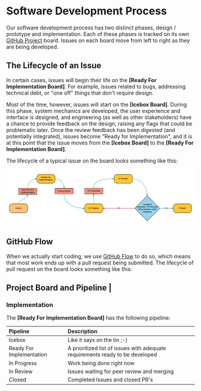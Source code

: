 # Software Development Process

Our software development process has two distinct phases, design / prototype and implementation. Each of these phases is tracked on its own [GitHub Project][github-projects] board. Issues on each board move from left to right as they are being developed.


## The Lifecycle of an Issue

In certain cases, issues will begin their life on the **[Ready For Implementation Board]**. For example, issues related to bugs, addressing technical debt, or "one off" things that don't require design.

Most of the time, however, issues will start on the **[Icebox Board]**. During this phase, system mechanics are developed, the user experience and interface is designed, and engineering (as well as other stakeholders) have a chance to provide feedback on the design, raising any flags that could be problematic later. Once the review feedback has been digested (and potentially integrated), issues become "Ready for Implementation", and it is at this point that the issue moves from the **[Icebox Board]** to the **[Ready For Implementation Board]**.

The lifecycle of a typical issue on the board looks something like this:

![Issue Workflow](../images/issue-workflow.png)

## GitHub Flow

When we actually start coding, we use [GitHub Flow][github-flow] to do so, which means that most work ends up with a pull request being submitted. The lifecycle of pull request on the board looks something like this:

<!--
  The flowchart images can be edited here:
  https://docs.google.com/a/learnersguild.org/presentation/d/1P2jYADEsBalKP0i5A2zLiw-zyC8gv1iwXIcyudL9WpU/edit?usp=sharing
-->

## Project Board and Pipeline                                               |

### Implementation

The **[Ready For Implementation Board]** has the following pipeline:

| Pipeline      | Description                                                                   |
|:--------------|:------------------------------------------------------------------------------|
| Icebox    | Like it says on the tin ;-)                                                   |
| Ready For Implementation       | A prioritized list of issues with adequate requirements ready to be developed |
| In Progress   | Work being done right now                                                     |
| In Review        | Issues waiting for peer review and merging                                    |
| Closed        | Completed Issues and closed PR's                                              |


<!-- links -->

[github-projects]:https://github.com/orgs/LearnersGuild/projects/2
[github-flow]: https://guides.github.com/introduction/flow/
